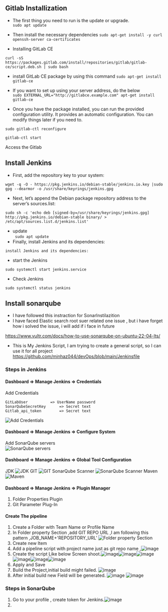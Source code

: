 ## Gitlab Installization  
  
  * The first thing you need to run is the update or upgrade.  
 ```sudo apt update```
 
 * Then install the necessary dependencies
 ``` sudo apt-get install -y curl openssh-server ca-certificates ```

* Installing GitLab CE
 
``` curl -sS https://packages.gitlab.com/install/repositories/gitlab/gitlab-ce/script.deb.sh | sudo bash ``` 
 * install GitLab CE package by using this command
 ``` sudo apt-get install gitlab-ce ``` 
 
 * If you want to set up using your server address, do the below    
  ``` sudo EXTERNAL_URL="http://gitlabce.example.com" apt-get install gitlab-ce ```

  * Once you have the package installed, you can run the provided configuration
utility. It provides an automatic configuration. You can modify things later if you
need to.

``` sudo gitlab-ctl reconfigure ```

``` gitlab-ctl start ```

 
 Access the Gitlab 
 
## Install Jenkins

* First, add the repository key to your system:

``` wget -q -O - https://pkg.jenkins.io/debian-stable/jenkins.io.key |sudo gpg --dearmor -o /usr/share/keyrings/jenkins.gpg ```

* Next, let’s append the Debian package repository address to the server’s sources.list: 

 ``` sudo sh -c 'echo deb [signed-by=/usr/share/keyrings/jenkins.gpg] http://pkg.jenkins.io/debian-stable binary/ > /etc/apt/sources.list.d/jenkins.list' ```
 * update   
 ``` sudo apt update```
* Finally, install Jenkins and its dependencies:
  
 ``` install Jenkins and its dependencies: ```
 
* start the Jenkins   

``` sudo systemctl start jenkins.service ```
* Check Jenkins   

``` sudo systemctl status jenkins ```

## Install sonarqube

* I have followed this instraction for SonarInstilazition   
* I have faced Elastic search root suer related one issue , but i have forget how i solved the issue, i will add if i face in future

https://www.vultr.com/docs/how-to-use-sonarqube-on-ubuntu-22-04-lts/

* This is My Jenkins Script, I am trying to create a general script, so I can use it for all project  
https://github.com/minhaz044/devOps/blob/main/Jenkinsfile


### Steps in Jenkins

#### Dashboard => Manage Jenkins => Credentials

Add Credentials 

	GitLabUser 			=> UserName password
	SonarQubeSecretKey		=> Secret text
	Gitlab_api_token		=> Secret text
![Add Credentials](https://github.com/minhaz044/devOps/blob/main/key%20List.png)
#### Dashboard => Manage Jenkins => Configure System

Add  SonarQube servers   
![SonarQube servers](https://github.com/minhaz044/devOps/blob/main/sonarQubeServer.png)

#### Dashboard => Manage Jenkins => Global Tool Configuration  
JDK
![JDK](https://github.com/minhaz044/devOps/blob/main/JDK.png)
GIT
![GIT](https://github.com/minhaz044/devOps/blob/main/GIT.png)
 SonarQube Scanner 
![SonarQube Scanner](https://github.com/minhaz044/devOps/blob/main/sonarQubeScanner.png)
Maven
![Maven](https://github.com/minhaz044/devOps/blob/main/maven.png)

#### Dashboard => Manage Jenkins => Plugin Manager  
1. Folder Properties Plugin  
2. Git Parameter Plug-In

#### Create The pipeline 
1. Create a Folder with Team Name or Profile Name
2. In Folder property Section ,add GIT REPO URL ,I am following this pattern ,JOB_NAME+'REPOSITORY_URL'
![Folder property Section](https://github.com/minhaz044/devOps/blob/main/folderProperty.png)
3. Create new Item 
4. Add a pipeline script with project name just as git repo name ,![image](https://github.com/minhaz044/devOps/assets/30874666/5d48e71a-4faf-4abe-809f-20dbc4c5c36d)
5. Create the script Like below Screen shoot.![image](https://github.com/minhaz044/devOps/assets/30874666/d4cdc7b1-04b2-4b89-8200-2422dcf3099b)![image](https://github.com/minhaz044/devOps/assets/30874666/105cc670-098b-4f2c-a98e-dd36c194f256)![image](https://github.com/minhaz044/devOps/assets/30874666/e771cb07-a00a-4afd-bfb7-f6236b47d46a)![image](https://github.com/minhaz044/devOps/assets/30874666/ee38d395-c2df-4737-b352-3c61bbea7401)![image](https://github.com/minhaz044/devOps/assets/30874666/25810e4f-2ef5-4bf3-9da4-1dbba9dbecee)![image](https://github.com/minhaz044/devOps/assets/30874666/7d828649-236e-4beb-9e9c-b2ac721726bb)
6. Apply and Save
7. Build the Project,initial build might failed. ![image](https://github.com/minhaz044/devOps/assets/30874666/7309c350-b3ba-40a8-961c-197ad217af79)
8. After initial build new Field will be generated. ![image](https://github.com/minhaz044/devOps/assets/30874666/31fcb4e8-2eb9-46f9-b8b1-a9401481abdb) ![image](https://github.com/minhaz044/devOps/assets/30874666/e135c6ee-809d-4fc0-9ae8-ff42695293b0)
 

### Steps in SonarQube
1. Go to your profile , create token for Jenkins.![image](https://github.com/minhaz044/devOps/assets/30874666/1a192379-4c99-49a1-aa36-e0a947b32b49)
2. 







